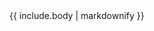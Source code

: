 <div class="card mb-3">
    <div class="card-body fst-italic">
        {{ include.body | markdownify }}
    </div>
</div>
